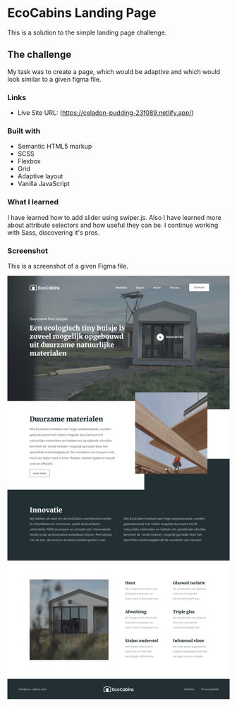 # EcoCabins Landing Page

This is a solution to the simple landing page challenge. 

## The challenge

My task was to create a page, which would be adaptive and which would look similar to a given figma file. 


### Links

- Live Site URL: (https://celadon-pudding-23f089.netlify.app/)


### Built with

- Semantic HTML5 markup
- SCSS 
- Flexbox
- Grid
- Adaptive layout
- Vanilla JavaScript


### What I learned

I have learned how to add slider using swiper.js. Also I have learned more about attribute selectors and how useful they can be. I continue working with Sass, discovering it's pros. 

### Screenshot

This is a screenshot of a given Figma file.

![](./screenshot.png)
